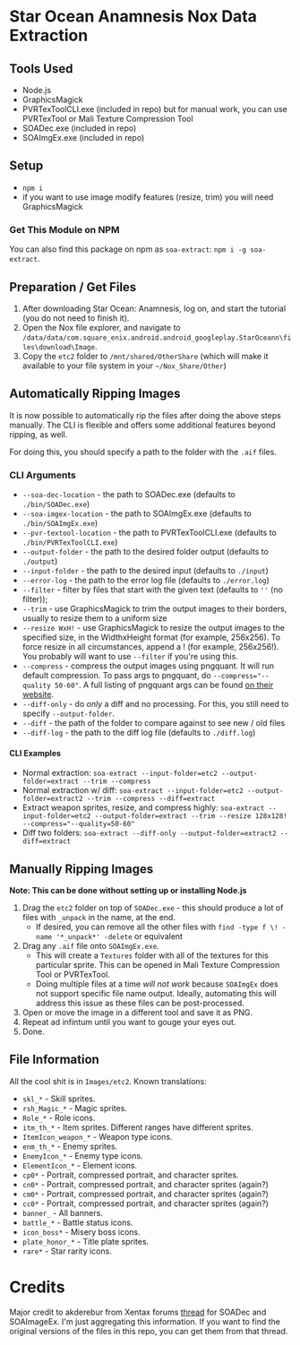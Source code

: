 
# Star Ocean Anamnesis Nox Data Extraction

## Tools Used

* Node.js
* GraphicsMagick
* PVRTexToolCLI.exe (included in repo) but for manual work, you can use PVRTexTool or Mali Texture Compression Tool
* SOADec.exe (included in repo)
* SOAImgEx.exe (included in repo) 

## Setup

* `npm i`
* if you want to use image modify features (resize, trim) you will need GraphicsMagick

### Get This Module on NPM

You can also find this package on npm as `soa-extract`: `npm i -g soa-extract`.

## Preparation / Get Files

1. After downloading Star Ocean: Anamnesis, log on, and start the tutorial (you do not need to finish it).
2. Open the Nox file explorer, and navigate to `/data/data/com.square_enix.android.android_googleplay.StarOceann\files\download\Image`.
3. Copy the `etc2` folder to `/mnt/shared/OtherShare` (which will make it available to your file system in your `~/Nox_Share/Other`)

## Automatically Ripping Images

It is now possible to automatically rip the files after doing the above steps manually. The CLI is flexible and offers some additional features beyond ripping, as well.

For doing this, you should specify a path to the folder with the `.aif` files.

### CLI Arguments

* `--soa-dec-location` - the path to SOADec.exe (defaults to `./bin/SOADec.exe`)
* `--soa-imgex-location` - the path to SOAImgEx.exe (defaults to `./bin/SOAImgEx.exe`)
* `--pvr-textool-location` - the path to PVRTexToolCLI.exe (defaults to `./bin/PVRTexToolCLI.exe`)
* `--output-folder` - the path to the desired folder output (defaults to `./output`)
* `--input-folder` - the path to the desired input (defaults to `./input`)
* `--error-log` - the path to the error log file (defaults to `./error.log`)
* `--filter` - filter by files that start with the given text (defaults to `''` (no filter));
* `--trim` - use GraphicsMagick to trim the output images to their borders, usually to resize them to a uniform size
* `--resize WxH!` - use GraphicsMagick to resize the output images to the specified size, in the WidthxHeight format (for example, 256x256). To force resize in all circumstances, append a ! (for example, 256x256!). You probably will want to use `--filter` if you're using this.
* `--compress` - compress the output images using pngquant. It will run default compression. To pass args to pngquant, do `--compress="--quality 50-60"`. A full listing of pngquant args can be found [on their website](https://pngquant.org/).
* `--diff-only` - do _only_ a diff and no processing. For this, you still need to specify `--output-folder`.
* `--diff` - the path of the folder to compare against to see new / old files
* `--diff-log` - the path to the diff log file (defaults to `./diff.log`)

#### CLI Examples

* Normal extraction: `soa-extract --input-folder=etc2 --output-folder=extract --trim --compress`
* Normal extraction w/ diff: `soa-extract --input-folder=etc2 --output-folder=extract2 --trim --compress --diff=extract`
* Extract weapon sprites, resize, and compress highly: `soa-extract --input-folder=etc2 --output-folder=extract --trim --resize 128x128! --compress="--quality=50-60"`
* Diff two folders: `soa-extract --diff-only --output-folder=extract2 --diff=extract`

## Manually Ripping Images

**Note: This can be done without setting up or installing Node.js**

1. Drag the `etc2` folder on top of `SOADec.exe` - this should produce a lot of files with `_unpack` in the name, at the end.
      - If desired, you can remove all the other files with `find -type f \! -name '*_unpack*' -delete` or equivalent
2. Drag any `.aif` file onto `SOAImgEx.exe`. 
      - This will create a `Textures` folder with all of the textures for this particular sprite. This can be opened in Mali Texture Compression Tool or PVRTexTool.
      - Doing multiple files at a time _will not work_ because `SOAImgEx` does not support specific file name output. Ideally, automating this will address this issue as these files can be post-processed.
3. Open or move the image in a different tool and save it as PNG.
4. Repeat ad infintum until you want to gouge your eyes out.
5. Done.

## File Information

All the cool shit is in `Images/etc2`. Known translations:

- `skl_*` - Skill sprites.
- `rsh_Magic_*` - Magic sprites.
- `Role_*` - Role icons.
- `itm_th_*` - Item sprites. Different ranges have different sprites.
- `ItemIcon_weapon_*` - Weapon type icons.
- `enm_th_*` - Enemy sprites.
- `EnemyIcon_*` - Enemy type icons.
- `ElementIcon_*` - Element icons.
- `cp0*` - Portrait, compressed portrait, and character sprites.
- `cn0*` - Portrait, compressed portrait, and character sprites (again?)
- `cm0*` - Portrait, compressed portrait, and character sprites (again?)
- `cc0*` - Portrait, compressed portrait, and character sprites (again?)
- `banner_` - All banners.
- `battle_*` - Battle status icons.
- `icon_boss*` - Misery boss icons.
- `plate_honor_*` - Title plate sprites.
- `rare*` - Star rarity icons.

# Credits

Major credit to akderebur from Xentax forums [thread](http://forum.xentax.com/viewtopic.php?f=16&t=18692) for SOADec and SOAImageEx. I'm just aggregating this information. If you want to find the original versions of the files in this repo, you can get them from that thread.